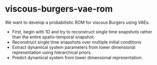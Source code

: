 # viscous-burgers-vae-rom

We want to develop a probabilistic ROM for viscous Burgers using VAEs.

- First, begin with 1D and try to reconstruct single time snapshots rather than the entire spatio-temporal snapshot. 
- Reconstruct single time snapshots over multiple initial conditions
- Extract dynamical system parameters from lower dimensional representation using hierarchical priors.
- Predict dynamical system from lower dimensional representation. 
